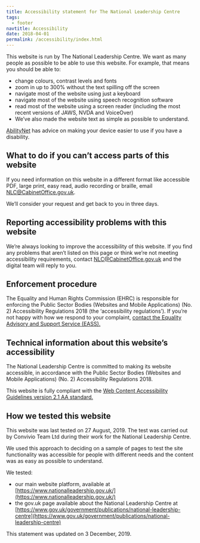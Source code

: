 ```yaml
---
title: Accessibility statement for The National Leadership Centre
tags:
  - footer
navtitle: Accessibility
date: 2018-04-01
permalink: /accessibility/index.html
---
```


This website is run by The National Leadership Centre. We want as many people as possible to be able to use this website. For example, that means you should be able to:

* change colours, contrast levels and fonts
* zoom in up to 300% without the text spilling off the screen
* navigate most of the website using just a keyboard
* navigate most of the website using speech recognition software
* read most of the website using a screen reader (including the most recent versions of JAWS, NVDA and VoiceOver)
* We’ve also made the website text as simple as possible to understand.

<a href="https://mcmw.abilitynet.org.uk/" target="_blank">AbilityNet</a> has advice on making your device easier to use if you have a disability.

## What to do if you can’t access parts of this website

If you need information on this website in a different format like accessible PDF, large print, easy read, audio recording or braille, email [NLC@CabinetOffice.gov.uk](mailto:NLC@CabinetOffice.gov.uk).

We’ll consider your request and get back to you in three days.

## Reporting accessibility problems with this website

We’re always looking to improve the accessibility of this website. If you find any problems that aren’t listed on this page or think we’re not meeting accessibility requirements, contact [NLC@CabinetOffice.gov.uk](mailto:NLC@CabinetOffice.gov.uk) and the digital team will reply to you.

## Enforcement procedure

The Equality and Human Rights Commission (EHRC) is responsible for enforcing the Public Sector Bodies (Websites and Mobile Applications) (No. 2) Accessibility Regulations 2018 (the ‘accessibility regulations’). If you’re not happy with how we respond to your complaint, <a href="https://www.equalityadvisoryservice.com/" target="_blank">contact the Equality Advisory and Support Service (EASS).</a>

## Technical information about this website’s accessibility

The National Leadership Centre is committed to making its website accessible, in accordance with the Public Sector Bodies (Websites and Mobile Applications) (No. 2) Accessibility Regulations 2018.

This website is fully compliant with the [Web Content Accessibility Guidelines version 2.1 AA standard.](https://www.w3.org/TR/WCAG21/)

## How we tested this website

This website was last tested on 27 August, 2019. The test was carried out by Convivio Team Ltd during their work for the National Leadership Centre.

We used this approach to deciding on a sample of pages to test the site functionality was accessible for people with different needs and the content was as easy as possible to understand.

We tested:

* our main website platform, available at [https://www.nationalleadership.gov.uk/](https://www.nationalleadership.gov.uk/)
* the gov.uk page available about the National Leadership Centre at [https://www.gov.uk/government/publications/national-leadership-centre](https://www.gov.uk/government/publications/national-leadership-centre)

This statement was updated on 3 December, 2019.
